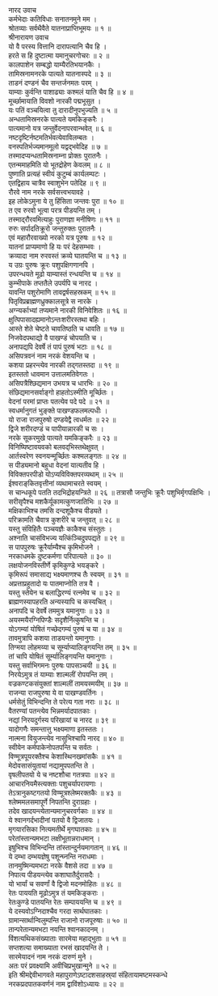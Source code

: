 नारद उवाच  
कर्मभेदाः कतिविधाः सनातनमुने मम ।  
श्रोतव्याः सर्वथैवैते यातनाप्राप्तिभूमयः ॥ १ ॥  
श्रीनारायण उवाच  
यो वै परस्य वित्तानि दारापत्यानि चैव हि ।  
हरते स हि दुष्टात्मा यमानुचरगोचरः ॥ २ ॥  
कालपाशेन सम्बद्धो याम्यैरतिभयानकैः ।  
तामिस्रनामनरके पात्यते यातनास्पदे ॥ ३ ॥  
ताडनं दण्डनं चैव सन्तर्जनमतः परम् ।  
याम्याः कुर्वन्ति पाशाढ्याः कश्मलं याति चैव हि ॥ ४ ॥  
मूर्च्छामायाति विवशो नारकी पद्मभूसुत ।  
यः पतिं वञ्चयित्वा तु दारादीनुपभुज्यति ॥ ५ ॥  
अन्धतामिस्रनरके पात्यते यमकिङ्करैः ।  
पात्यमानो यत्र जन्तुर्वेदनापरवान्भवेत् ॥ ६ ॥  
नष्टदृष्टिर्नष्टमतिर्भवत्येवाविलम्बतः ।  
वनस्पतिर्भज्यमानमूलो यद्वद्भवेदिह ॥ ७ ॥  
तस्मादप्यन्धतामिस्रनाम्ना प्रोक्तः पुरातनैः ।  
एतन्ममाहमिति यो भूतद्रोहेण केवलम् ॥ ८ ॥  
पुष्णाति प्रत्यहं स्वीयं कुटुम्बं कार्यलम्पटः ।  
एतद्विहाय चात्रैव स्वाशुभेन पतेदिह ॥ ९ ॥  
रौरवे नाम नरके सर्वसत्त्वभयावहे ।  
इह लोकेऽमुना ये तु हिंसिता जन्तवः पुरा ॥ १० ॥  
त एव रुरवो भूत्वा परत्र पीडयन्ति तम् ।  
तस्माद्‌रौरवमित्याहुः पुराणज्ञा मनीषिणः ॥ ११ ॥  
रुरुः सर्पादतिक्रूरो जन्तुरुक्तः पुरातनैः ।  
एवं महारौरवाख्यो नरको यत्र पूरुषः ॥ १२ ॥  
यातनां प्राप्यमाणो हि यः परं देहसम्भवः ।  
क्रव्यादा नाम रुरवस्तं क्रव्ये घातयन्ति च ॥ १३ ॥  
य उग्रः पुरुषः क्रूरः पशुपक्षिगणानपि ।  
उपरन्धयते मूढो याम्यास्तं रन्धयन्ति च ॥ १४ ॥  
कुम्भीपाके तप्ततैले उपर्यपि च नारद ।  
यावन्ति पशुरोमाणि तावद्वर्षसहस्रकम् ॥ १५ ॥  
पितृविप्रब्राह्मणध्रुक्कालसूत्रे स नारके ।  
अग्न्यर्काभ्यां तप्यमाने नारकी विनिवेशितः ॥ १६ ॥  
क्षुत्पिपासादह्यमानोऽन्तःशरीरस्तथा बहिः ।  
आस्ते शेते चेष्टते चावतिष्ठति च धावति ॥ १७ ॥  
निजवेदपथाद्यो वै पाखण्डं चोपयाति च ।  
अनापद्यपि देवर्षे तं पापं पुरुषं भटाः ॥ १८ ॥  
असिपत्रवनं नाम नरकं वेशयन्ति च ।  
कशया प्रहरन्त्येव नारकी तद्गतस्तदा ॥ १९ ॥  
इतस्ततो धावमान उत्तालमतिवेगतः ।  
असिपत्रैश्छिद्यमान उभयत्र च धारभिः ॥ २० ॥  
संछिद्यमानसर्वाङ्गो हाहतोऽस्मीति मूर्च्छितः ।  
वेदनां परमां प्राप्तः पतत्येव पदे पदे ॥ २१ ॥  
स्वधर्मानुगतं भुङ्क्ते पाखण्डफलमल्पधीः ।  
यो राजा राजपुरुषो दण्डयेद्वै त्वधर्मतः ॥ २२ ॥  
द्विजे शरीरदण्डं च पापीयान्नारकी च सः ।  
नरके सूकरमुखे पात्यते यमकिङ्करैः ॥ २३ ॥  
विनिष्यिष्टावयवको बलवद्‌भिस्तथेक्षुवत् ।  
आर्तस्वरेण स्वनयन्मूर्च्छितः कश्मलङ्गतः ॥ २४ ॥  
स पीड्यमानो बहुधा वेदनां यात्यतीव हि ।  
विविक्तपरपीडो योऽप्यविविक्तपरव्यथाम् ॥ २५ ॥  
ईश्वराङ्‌कितवृत्तीनां व्यथामाचरते स्वयम् ।  
स चान्धकूपे पतति तदभिद्रोहयन्त्रिते ॥ २६ ॥
तत्रासौ जन्तुभिः क्रूरैः पशुभिर्मृगपक्षिभिः ।  
सरीसृपैश्च मशकैर्यूकामत्कुणजातिभिः ॥ २७ ॥  
मक्षिकाभिश्च तमसि दन्दशूकैश्च पीड्यते ।  
परिक्रामति चैवात्र कुशरीरे च जन्तुवत् ॥ २८ ॥  
यस्तु संविहितैः पञ्चयज्ञैः काकैश्च संस्तुतः ।  
अश्नाति चासंविभज्य यत्किंञ्चिदुपपद्यते ॥ २९ ॥  
स पापपुरुषः क्रूरैर्याम्यैश्च कृमिभोजने ।  
नरकाधमके दुष्टकर्मणा परिपात्यते ॥ ३० ॥  
लक्षयोजनविस्तीर्णे कृमिकुण्डे भयङ्करे ।  
कृमिरूपं समासाद्य भक्ष्यमाणश्च तैः स्वयम् ॥ ३१ ॥  
अप्रत्ताप्रहुतादो यः पातमाप्नोति तत्र वै ।  
यस्तु स्तेयेन च बलाद्धिरण्यं रत्नमेव च ॥ ३२ ॥  
ब्राह्मणस्यापहरति अन्यस्यापि च कस्यचित् ।  
अनापदि च देवर्षे तममुत्र यमानुगाः ॥ ३३ ॥  
अयस्मयैरग्निपिण्डैः सदृशैर्नित्कुषन्ति च ।  
योऽगम्यां योषितं गच्छेदगम्यं पुरुषं च या ॥ ३४ ॥  
तावमुत्रापि कशया ताडयन्तो यमानुगाः ।  
तिग्मया लोहमय्या च सूर्म्याप्यालिङ्गयन्ति तम् ॥ ३५ ॥  
तां चापि योषितं सूर्म्यालिङ्गयन्ति यमानुगाः ।  
यस्तु सर्वाभिगमनः पुरुषः पापसञ्चयी ॥ ३६ ॥  
निरयेऽमुत्र तं याम्याः शाल्मलीं रोपयन्ति तम् ।  
वज्रकण्टकसंयुक्तां शाल्मलीं तामयस्मयीम् ॥ ३७ ॥  
राजन्या राजपुरुषा ये वा पाखण्डवर्तिनः ।  
धर्मसेतुं विभिन्दन्ति ते परेत्य गता नराः ॥ ३८ ॥  
वैतरण्यां पतन्त्येव भिन्नमर्यादपातकाः ।  
नद्यां निरयदुर्गस्य परिखायां च नारद ॥ ३९ ॥  
यादोगणैः समन्तात्तु भक्ष्यमाणा इतस्ततः ।  
नात्मना वियुजन्त्येव नासुभिश्चापि नारद ॥ ४० ॥  
स्वीयेन कर्मपाकेनोपतपन्ति च सर्वतः ।  
विण्मूत्रपूयरक्तैश्च केशास्थिनखमांसकैः ॥ ४१ ॥  
मेदोवसासंयुतायां नद्यामुपपतन्ति ते ।  
वृषलीपतयो ये च नष्टशौचा गतत्रपाः ॥ ४२ ॥  
आचारनियमैस्त्यक्ताः पशुचर्यापरायणाः ।  
तेऽत्रानुकष्टगतयो विण्मूत्रश्लेष्मरक्तकैः ॥ ४३ ॥  
श्लेष्ममलसमापूर्णे निपतन्ति दुराग्रहाः ।  
तदेव खादयन्त्येतान्यमानुचरवर्गकाः ॥ ४४ ॥  
ये श्वानगर्दभादीनां पतयो वै द्विजातयः ।  
मृगयारसिका नित्यमतीर्थे मृगघातकाः ॥ ४५ ॥  
परेतांस्तान्यमभटा लक्षीभूतान्नराधमान् ।  
इषुभिश्च विभिन्दन्ति तांस्तान्दुर्नयमागतान् ॥ ४६ ॥  
ये दम्भा दम्भयज्ञेषु पशून्घ्नन्ति नराधमाः ।  
तानमुष्मिन्यमभटा नरके वैशसे तदा ॥ ४७ ॥  
निपात्य पीडयन्त्येव कशाघातैर्दुरासदैः ।  
यो भार्यां च सवर्णां वै द्विजो मदनमोहितः ॥ ४८ ॥  
रेतः पाययति मूढोऽमुत्र तं यमकिङ्कराः ।  
रेतःकुण्डे पातयन्ति रेतः सम्पाययन्ति च ॥ ४९ ॥  
ये दस्यवोऽग्निदाश्चैव गरदा सार्थघातकाः ।  
ग्रामान्सार्थान्विलुम्पन्ति राजानो राजपूरुषाः ॥ ५० ॥  
तान्परेतान्यमभटा नयन्ति श्वानकादनम् ।  
विंशत्यथिकसंख्याताः सारमेया महाद्भुताः ॥ ५१ ॥  
सप्तशत्या समाख्याता रभसं खादयन्ति ते ।  
सारमेयादनं नाम नरकं दारुणं मुने ।  
अतः परं प्रवक्ष्यामि अवीचिप्रभुखान्मुने ॥ ५२ ॥  
इति श्रीमद्देवीभागवते महापुराणेऽष्टादशसाहस्र्यां संहितायामष्टमस्कन्धे  
नरकप्रदपातकवर्णनं नाम द्वाविंशोऽध्यायः ॥ २२ ॥
